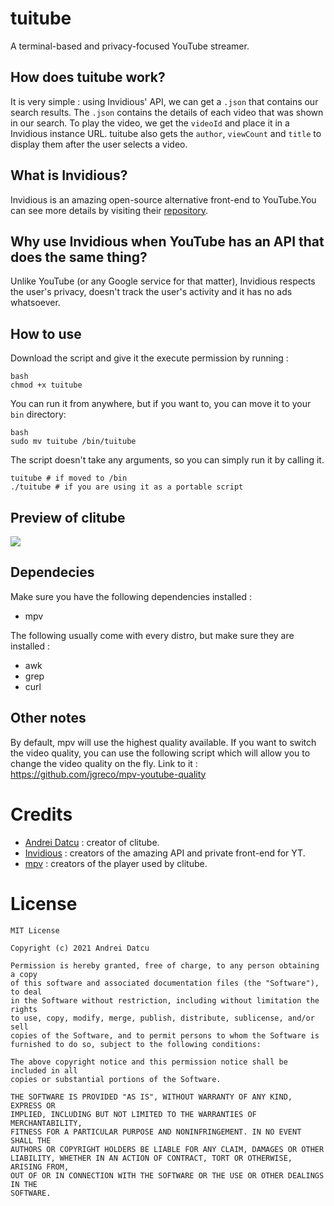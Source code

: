 # tuitube
A terminal-based and privacy-focused YouTube streamer.

## How does tuitube work?
It is very simple : using Invidious' API, we can get a `.json` that contains our search results. The `.json` contains the details of each video that was shown in our search. To play the video, we get the `videoId` and place it in a Invidious instance URL. tuitube also gets the `author`, `viewCount` and `title` to display them after the user selects a video.

## What is Invidious?
Invidious is an amazing open-source alternative front-end to YouTube.You can see more details by visiting their [repository](https://github.com/iv-org/invidious).

## Why use Invidious when YouTube has an API that does the same thing?
Unlike YouTube (or any Google service for that matter), Invidious respects the user's privacy, doesn't track the user's activity and it has no ads whatsoever. 

## How to use
Download the script and give it the execute permission by running :
```
bash
chmod +x tuitube
```
You can run it from anywhere, but if you want to, you can move it to your `bin` directory:
```
bash
sudo mv tuitube /bin/tuitube
```
The script doesn't take any arguments, so you can simply run it by calling it.
```
tuitube # if moved to /bin
./tuitube # if you are using it as a portable script
```
## Preview of clitube
 ![](tuitube-preview.gif)
 
## Dependecies
Make sure you have the following dependencies installed :
- mpv

The following usually come with every distro, but make sure they are installed :
- awk
- grep
- curl

## Other notes
By default, mpv will use the highest quality available.
If you want to switch the video quality, you can use the following script
which will allow you to change the video quality on the fly. Link to it :
https://github.com/jgreco/mpv-youtube-quality

# Credits
 - [Andrei Datcu](https://datcuandrei.github.io) : creator of clitube.
 - [Invidious](https://github.com/iv-org/invidious) : creators of the amazing API and private front-end for YT.
 - [mpv](https://mpv.io/) : creators of the player used by clitube.
# License
```
MIT License

Copyright (c) 2021 Andrei Datcu

Permission is hereby granted, free of charge, to any person obtaining a copy
of this software and associated documentation files (the "Software"), to deal
in the Software without restriction, including without limitation the rights
to use, copy, modify, merge, publish, distribute, sublicense, and/or sell
copies of the Software, and to permit persons to whom the Software is
furnished to do so, subject to the following conditions:

The above copyright notice and this permission notice shall be included in all
copies or substantial portions of the Software.

THE SOFTWARE IS PROVIDED "AS IS", WITHOUT WARRANTY OF ANY KIND, EXPRESS OR
IMPLIED, INCLUDING BUT NOT LIMITED TO THE WARRANTIES OF MERCHANTABILITY,
FITNESS FOR A PARTICULAR PURPOSE AND NONINFRINGEMENT. IN NO EVENT SHALL THE
AUTHORS OR COPYRIGHT HOLDERS BE LIABLE FOR ANY CLAIM, DAMAGES OR OTHER
LIABILITY, WHETHER IN AN ACTION OF CONTRACT, TORT OR OTHERWISE, ARISING FROM,
OUT OF OR IN CONNECTION WITH THE SOFTWARE OR THE USE OR OTHER DEALINGS IN THE
SOFTWARE.

```
